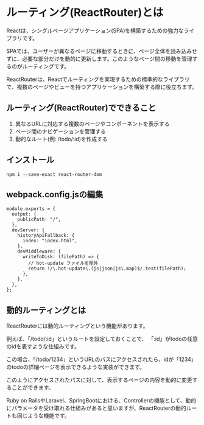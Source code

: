 # ルーティング(ReactRouter)とは

Reactは、シングルページアプリケーション(SPA)を構築するための強力なライブラリです。

SPAでは、ユーザーが異なるページに移動するときに、ページ全体を読み込みせずに、必要な部分だけを動的に更新します。このようなページ間の移動を管理するのがルーティングです。

ReactRouterは、Reactでルーティングを実現するための標準的なライブラリで、複数のページやビューを持つアプリケーションを構築する際に役立ちます。

## ルーティング(ReactRouter)でできること

1. 異なるURLに対応する複数のページやコンポーネントを表示する
2. ページ間のナビゲーションを管理する
3. 動的なルート(例: /todo/:id)を作成する

## インストール
```
npm i --save-exact react-router-dom
```

## webpack.config.jsの編集
```
module.exports = {
  output: {
    publicPath: "/",
  },
  devServer: {
    historyApiFallback: {
      index: "index.html",
    },
    devMiddleware: {
      writeToDisk: (filePath) => {
        // hot-update ファイルを除外
        return !/\.hot-update\.(js|json|js\.map)$/.test(filePath);
      },
    },
  },
};
```

## 動的ルーティングとは

ReactRouterには動的ルーティングという機能があります。

例えば、「/todo/:id」というルートを設定しておくことで、
「:id」がtodoの任意のidを表すような仕組みです。

この場合、「/todo/1234」というURLのパスにアクセスされたら、idが「1234」のtodoの詳細ページを表示できるような実装ができます。

このようにアクセスされたパスに対して、表示するページの内容を動的に変更することができます。

Ruby on RailsやLaravel、SpringBootにおける、Controllerの機能として、動的にパラメータを受け取れる仕組みがあると思いますが、ReactRouterの動的ルートも同じような機能です。
